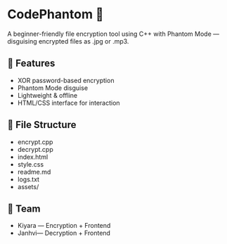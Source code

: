 # CodePhantom 🔐

A beginner-friendly file encryption tool using C++ with Phantom Mode — disguising encrypted files as .jpg or .mp3.

## 🔧 Features
- XOR password-based encryption
- Phantom Mode disguise
- Lightweight & offline
- HTML/CSS interface for interaction

## 📁 File Structure
- encrypt.cpp
- decrypt.cpp
- index.html
- style.css
- readme.md
- logs.txt
- assets/

## 👥 Team
- Kiyara — Encryption + Frontend
- Janhvi— Decryption + Frontend

